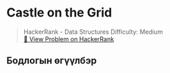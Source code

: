 # Castle on the Grid


> HackerRank - Data Structures 
> Difficulty: Medium  
> [🔗 View Problem on HackerRank](https://www.hackerrank.com/challenges/castle-on-the-grid/problem?isFullScreen=true)


## Бодлогын өгүүлбэр